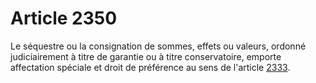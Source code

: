 # Article 2350

<p>Le séquestre ou la consignation de sommes, effets ou valeurs, ordonné judiciairement à titre de garantie ou à titre conservatoire, emporte affectation spéciale et droit de préférence au sens de l'article <a href='/affichCodeArticle.do?cidTexte=LEGITEXT000006070721&idArticle=LEGIARTI000044071473&dateTexte=&categorieLien=id' title='Code civil - art. 2333 (V)'>2333</a>.</p>